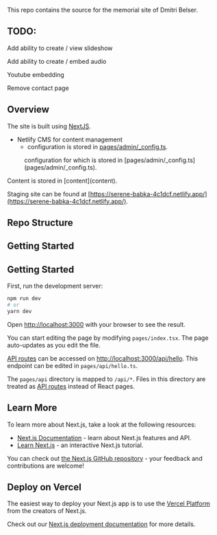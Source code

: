 This repo contains the source for the memorial site of Dmitri Belser.

## TODO:

Add ability to create / view slideshow

Add ability to create / embed audio

Youtube embedding

Remove contact page



## Overview

The site is built using [NextJS](https://nextjs.org/docs).

- Netlify CMS for content management
    - configuration is stored in [pages/admin/_config.ts](pages/admin/_config.ts).

<dl>
    <dt></dt>
<dd>configuration for which is stored in [pages/admin/_config.ts](pages/admin/_config.ts).  
</dd>
</dl>
Content is stored in [content](content).

Staging site can be found at [https://serene-babka-4c1dcf.netlify.app/](https://serene-babka-4c1dcf.netlify.app/).

## Repo Structure

## Getting Started

## Getting Started

First, run the development server:

```bash
npm run dev
# or
yarn dev
```

Open [http://localhost:3000](http://localhost:3000) with your browser to see the result.

You can start editing the page by modifying `pages/index.tsx`. The page auto-updates as you edit the file.

[API routes](https://nextjs.org/docs/api-routes/introduction) can be accessed
on [http://localhost:3000/api/hello](http://localhost:3000/api/hello). This endpoint can be edited
in `pages/api/hello.ts`.

The `pages/api` directory is mapped to `/api/*`. Files in this directory are treated
as [API routes](https://nextjs.org/docs/api-routes/introduction) instead of React pages.

## Learn More

To learn more about Next.js, take a look at the following resources:

- [Next.js Documentation](https://nextjs.org/docs) - learn about Next.js features and API.
- [Learn Next.js](https://nextjs.org/learn) - an interactive Next.js tutorial.

You can check out [the Next.js GitHub repository](https://github.com/vercel/next.js/) - your feedback and contributions
are welcome!

## Deploy on Vercel

The easiest way to deploy your Next.js app is to use
the [Vercel Platform](https://vercel.com/new?utm_medium=default-template&filter=next.js&utm_source=create-next-app&utm_campaign=create-next-app-readme)
from the creators of Next.js.

Check out our [Next.js deployment documentation](https://nextjs.org/docs/deployment) for more details.

